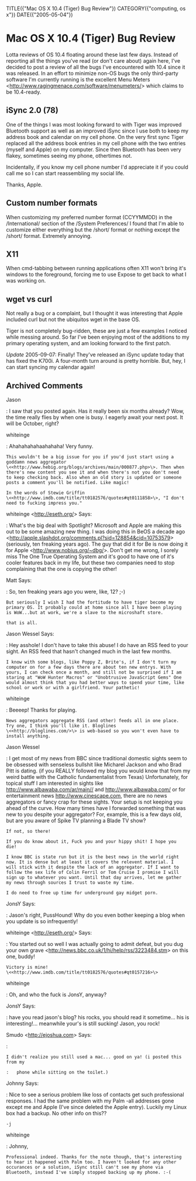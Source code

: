 TITLE({"Mac OS X 10.4 (Tiger) Bug Review"})
CATEGORY({"computing, os x"})
DATE({"2005-05-04"})

Mac OS X 10.4 (Tiger) Bug Review
================================

Lotta reviews of OS 10.4 floating around these last few days. Instead of
reporting all the things you've read (or don't care about) again here,
I've decided to post a review of all the bugs I've encountered with 10.4
since it was released. In an effort to minimize non-OS bugs the only
third-party software I'm currently running is the excellent Menu Meters
\<<http://www.ragingmenace.com/software/menumeters/>\> which claims to
be 10.4-ready.

iSync 2.0 (78)
--------------

One of the things I was most looking forward to with Tiger was improved
Bluetooth support as well as an improved iSync since I use both to keep
my address book and calendar on my cell phone. On the very first sync
Tiger replaced all the address book entries in my cell phone with the
two entries (myself and Apple) on my computer. Since then Bluetooth has
been very flakey, sometimes seeing my phone, othertimes not.

Incidentally, if you know my cell phone number I'd appreciate it if you
could call me so I can start reassembling my social life.

Thanks, Apple.

Custom number formats
---------------------

When customizing my preferred number format (CCYYMMDD) in the
/International/ section of the /System Preferences/ I found that I'm
able to customize either everything but the /short/ format or nothing
except the /short/ format. Extremely annoying.

X11
---

When cmd-tabbing between running applications often X11 won't bring it's
windows to the foreground, forcing me to use Expose to get back to what
I was working on.

wget vs curl
------------

Not really a bug or a complaint, but I thought it was interesting that
Apple included curl but not the ubiquitos wget in the base OS.

Tiger is not completely bug-ridden, these are just a few examples I
noticed while messing around. So far I've been enjoying most of the
additions to my primary operating system, and am looking forward to the
first patch.

*Update* 2005-09-07: Finally! They've released an iSync update today
that has fixed the K700i. A four-month turn around is pretty horrible.
But, hey, I can start syncing my calendar again!

Archived Comments
-----------------

Jason

:   I saw that you posted again. Has it really been six months already?
    Wow, the time really flies by when one is busy. I eagerly await your
    next post. It will be October, right?

whiteinge

:   Ahahahahahaahahaha! Very funny.

    This wouldn't be a big issue for you if you'd just start using a
    goddamn news aggregator
    \<<http://www.hebig.org/blogs/archives/main/000877.php>\>. Then when
    there's new content you see it and when there's not you don't need
    to keep checking back. Also when an old story is updated or someone
    posts a comment you'll be notified. Like magic!

    In the words of Stewie Griffin
    \<<http://www.imdb.com/title/tt0182576/quotes#qt0111858>\>, "I don't
    need to fucking impress you."

whiteinge \<<http://eseth.org/>\> Says:

:   What's the big deal with Spotlight? Microsoft and Apple are making
    this out to be some amazing new thing. I was doing this in BeOS a
    decade ago
    \<<http://apple.slashdot.org/comments.pl?sid=128854&cid=10753579>\>
    (seriously, ten freaking years ago). The guy that did it for Be is
    now doing it for Apple \<<http://www.nobius.org/~dbg/>\>. Don't get
    me wrong, I sorely miss The One True Operating System and it's good
    to have one of it's cooler features back in my life, but these two
    companies need to stop complaining that the one is copying the
    other!

Matt Says:

:   So, ten freaking years ago you were, like, 12? ;-)

    But seriously I wish I had the fortitude to have tiger become my
    primary OS. It probably could at home since all I have been playing
    is WoW...but at work, we're a slave to the microshaft store.

    that is all.

Jason Wessel Says:

:   Hey asshole! I don't have to take this abuse! I do have an RSS feed
    to your sight. An RSS feed that hasn't changed much in the last few
    months.

    I know with some blogs, like Poppy Z, Brite's, if I don't turn my
    computer on for a few days there are about ten new entrys. With
    yours, I can check once a month, and still not be surprised if I am
    staring at "WoW Hunter Macros" or "Unobtrusive JavaScript Gems" One
    would almost think that you had better ways to spend your time, like
    school or work or with a girlfriend. Your pathetic!

whiteinge

:   Beeeep! Thanks for playing.

    News aggregators aggregate RSS (and other) feeds all in one place.
    Try one, I think you'll like it. Bloglines
    \<<http://bloglines.com/>\> is web-based so you won't even have to
    install anything.

Jason Wessel

:   I get most of my news from BBC since traditional domestic sights
    seem to be obsessed with senseless bullshit like Micharel Jackson
    and who Brad Pitt is dating. (if you REALLY followed my blog you
    would know that from my weird battle with the Catholic
    fundamentalist from Texas) Unfortunately, for topical stuff I am
    interested in sights like <http://www.albawaba.com/ar/main//> and
    <http://www.albawaba.com/> or for entertainment news
    <http://www.cinescape.com>, there are no news aggregators or fancy
    crap for these sights. Your setup is not keeping you ahead of the
    curve. How many times have I forwarded something that was new to you
    despite your aggregator? For, example, this is a few days old, but
    are you aware of Spike TV planning a Blade TV show?

    If not, so there!

    If you do know about it, Fuck you and your hippy shit! I hope you
    die!

    I know BBC is state run but it is the best news in the world right
    now. It is dense but at least it covers the relevent material. I
    will stick with it despite the lack of an aggregator. If I want to
    follow the sex life of Colin Ferril or Tom Cruise I promise I will
    sign up to whatever you want. Until that day arrives, let me gather
    my news through sources I trust to waste my time.

    I do need to free up time for underground gay midget porn.

JonsY Says:

:   Jason's right, PussHound! Why do you even bother keeping a blog when
    you update is so infrequently!

whiteinge \<<http://eseth.org/>\> Says:

:   You started out so well I was actually going to admit defeat, but
    you dug your own grave
    \<<http://news.bbc.co.uk/1/hi/help/rss/3223484.stm>\> on this one,
    buddy!

    Victory is mine!
    \<<http://www.imdb.com/title/tt0182576/quotes#qt0157216>\>

whiteinge

:   Oh, and who the fuck is JonsY, anyway?

JonsY Says:

:   have you read jason's blog? his rocks, you should read it
    sometime... his is interesting!\... meanwhile your's is still
    sucking! Jason, you rock!

Smudo \<<http://ejoshua.com>\> Says:

:   

    I didn't realize you still used a mac... good on ya! (i posted this from my

    :   phone while sitting on the toilet.)

Johnny Says:

:   Nice to see a serious problem like loss of contacts get such
    professional responses. I had the same problem with my Palm -all
    addresses gone except me and Apple (I've since deleted the Apple
    entry). Luckily my Linux box had a backup. No other info on this??

    -j

whiteinge

:   Johnny,

    Professional indeed. Thanks for the note though, that's interesting
    to hear it happened with Palm too. I haven't looked for any other
    occurances or a solution, iSync still can't see my phone via
    Bluetooth, instead I've simply stopped backing up my phone. :-(
